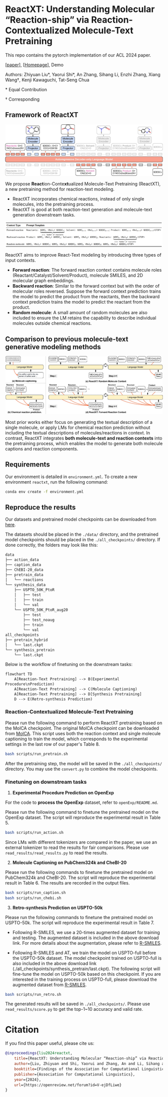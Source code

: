 # ReactXT: Understanding Molecular “Reaction-ship” via Reaction-Contextualized Molecule-Text Pretraining

This repo contains the pytorch implementation of our ACL 2024 paper.

[[paper](https://www.arxiv.org/abs/2405.14225)], [[Homepage](https://syr-cn.github.io/ReactXT/)], Demo

Authors: Zhiyuan Liu*, Yaorui Shi*, An Zhang, Sihang Li, Enzhi Zhang, Xiang Wang†, Kenji Kawaguchi, Tat-Seng Chua

\* Equal Contribution

† Corresponding

## Framework of ReactXT

![fig1](./figures/frameworks.jpg)

We propose **React**ion-Conte**xt**ualized Molecule-Text Pretraining (ReactXT), a new pretraining method for reaction-text modeling.
- ReactXT incorporates chemical reactions, instead of only single molecules, into the pretraining process.
- ReactXT is good at both reaction-text generation and molecule-text generation downstream tasks.


![fig1](./figures/context.jpg)

ReactXT aims to improve React-Text modeling by introducing three types of input contexts.
- **Forward reaction**: The forward reaction context contains molecule roles (Reactant/Catalyst/Solvent/Product), molecule SMILES, and 2D molecular graph embeddings.
- **Backward reaction**: Similar to the forward context but with the order of molecular roles reversed. Suppose the forward context prediction trains the model to predict the product from the reactants, then the backward context prediction trains the model to predict the reactant from the product.
- **Random molecule**: A small amount of random molecules are also included to ensure the LM retains the capability to describe individual molecules outside chemical reactions.


## Comparison to previous molecule-text generative modeling methods

![fig1](./figures/comparison.jpg)

Most prior works either focus on generating the textual description of a single molecule, or apply LMs for chemical reaction prediction without including the textual descriptions of molecules/reactions in context.
In contrast, ReactXT integrates **both molecule-text and reaction contexts** into the pretraining process, which enables the model to generate both molecule captions and reaction components.


## Requirements

Our environment is detailed in `environment.yml`. To create a new environment `reactxt`, run the following command:

```bash
conda env create -f environment.yml
```

## Reproduce the results

Our datasets and pretrained model checkpoints can be downloaded from [here](https://osf.io/e68v4/files/osfstorage).

The datasets should be placed in the `./data/` directory, and the pretrained model checkpoints should be placed in the `./all_checkpoints/` directory. If done correctly, the folders may look like this:
```
data
├── action_data
├── caption_data
├── ChEBI-20_data
├── pretrain_data
│   └── reactions
└── synthesis_data
    ├── USPTO_50K_PtoR
    │   ├── test
    │   ├── train
    │   └── val
    └── USPTO_50K_PtoR_aug20
        ├── test
        ├── test_noaug
        ├── train
        └── val
all_checkpoints
├── pretrain_hybrid
│   └── last.ckpt
└── synthesis_pretrain
    └── last.ckpt
```

Below is the workflow of finetuning on the downstream tasks:
```mermaid
flowchart TD
    A[Reaction-Text Pretraining] --> B(Experimental Procedure\nPrediction)
    A[Reaction-Text Pretraining] --> C(Molecule Captioning)
    A[Reaction-Text Pretraining] --> D[Synthesis Pretraining]
    D --> E(Retro-synthesis Prediction)
```

### Reaction-Contextualized Molecule-Text Pretraining

Please run the following command to perform ReactXT pretraining based on the MolCA checkpoint.
The original MolCA checkpoint can be downloaded from [MolCA](https://github.com/eltociear/MolCA).
This script uses both the reaction context and single molecule captioning to train the model, which corresponds to the experimental settings in the last row of our paper's Table 8.

```bash
bash scripts/run_pretrain.sh
```

After the pretraining step, the model will be saved in the `./all_checkpoints/` directory. You may use the `convert.py` to combine the model checkpoints. 

### Finetuning on downstream tasks

1. **Experimental Procedure Prediction on OpenExp**

For the code to **process the OpenExp** dataset, refer to `openExp/README.md`.

Please run the following command to finetune the pretrained model on the OpenExp dataset. The script will reproduce the experimental result in Table 5.

```bash
bash scripts/run_action.sh
```

Since LMs with different tokenizers are compared in the paper, we use an external tokenizer to read the results for fair comparisons. Please use `read_results/read_results.py` to read the results.

2. **Molecule Captioning on PubChem324k and CheBI-20**

Please run the following commands to finetune the pretrained model on PubChem324k and CheBI-20. The script will reproduce the experimental result in Table 6. The results are recorded in the output files.

```bash
bash scripts/run_caption.sh
bash scripts/run_chebi.sh
```

3. **Retro-synthesis Prediction on USPTO-50k**

Please run the following commands to finetune the pretrained model on USPTO-50k. The script will reproduce the experimental result in Table 7.

- Following R-SMILES, we use a 20-times augmented dataset for training and testing. The augmented dataset is included in the above download link. For more details about the augmentation, please refer to [R-SMILES](https://github.com/otori-bird/retrosynthesis).

- Following R-SMILES and AT, we train the model on USPTO-full before the USPTO-50k dataset. The model checkpoint trained on USPTO-full is also included in the above download link (./all_checkpoints/synthesis_pretrain/last.ckpt). The following script will fine-tune the model on USPTO-50k based on this checkpoint. If you are interested in the training process on USPTO-full, please download the augmented dataset from [R-SMILES](https://github.com/otori-bird/retrosynthesis).

```bash
bash scripts/run_retro.sh
```

The generated results will be saved in `./all_checkpoints/`. Please use `read_results/score.py` to get the top-1~10 accuracy and valid rate.


# Citation

If you find this paper useful, please cite us:

```bib
@inproceedings{liu2024reactxt,
    title={ReactXT: Understanding Molecular “Reaction-ship” via Reaction-Contextualized Molecule-Text Pretraining},
    author={Liu, Zhiyuan and Shi, Yaorui and Zhang, An and Li, Sihang and Zhang, Enzhi and Wang, Xiang and Kawaguchi, Kenji and Chua, Tat-Seng},
    booktitle={Findings of the Association for Computational Linguistics: {ACL} 2024},
    publisher={Association for Computational Linguistics},
    year={2024},
    url={https://openreview.net/forum?id=V-ejDfLiwe}
}
```

